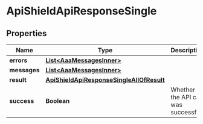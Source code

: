 

# ApiShieldApiResponseSingle


## Properties

| Name | Type | Description | Notes |
|------------ | ------------- | ------------- | -------------|
|**errors** | [**List&lt;AaaMessagesInner&gt;**](AaaMessagesInner.md) |  |  |
|**messages** | [**List&lt;AaaMessagesInner&gt;**](AaaMessagesInner.md) |  |  |
|**result** | [**ApiShieldApiResponseSingleAllOfResult**](ApiShieldApiResponseSingleAllOfResult.md) |  |  |
|**success** | **Boolean** | Whether the API call was successful |  |



